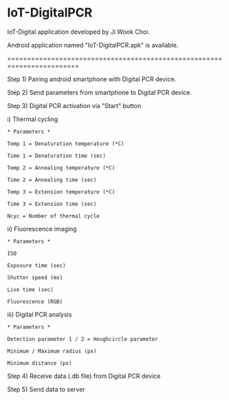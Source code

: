 # IoT-DigitalPCR

IoT-Digital application developed by Ji Wook Choi.

Android application named "IoT-DigitalPCR.apk" is available.

========================================================================

Step 1) Pairing android smartphone with Digital PCR device.

Step 2) Send parameters from smartphone to Digital PCR device.

Step 3) Digital PCR activation via "Start" button

  i) Thermal cycling
  
    * Parameters *
    
    Temp 1 = Denaturation temperature (*C)
    
    Time 1 = Denaturation time (sec)
    
    Temp 2 = Annealing temperature (*C)
    
    Time 2 = Annealing time (sec)
    
    Temp 3 = Extension temperature (*C)
    
    Time 3 = Extension time (sec)
    
    Ncyc = Number of thermal cycle
    
  ii) Fluorescence imaging
  
    * Parameters *
    
    ISO
    
    Exposure time (sec)
    
    Shutter speed (ms)
    
    Live time (sec)
    
    Fluorescence (RGB)
    
  iii) Digital PCR analysis
  
    * Parameters * 

    Detection parameter 1 / 2 = Houghcircle parameter

    Minimum / Maximum radius (px)

    Minimum distance (px)
  
Step 4) Receive data (.db file) from Digital PCR device

Step 5) Send data to server
